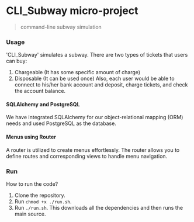 # CLI_Subway micro-project
> command-line subway simulation 

### Usage
'CLI_Subway' simulates a subway. There are two types of tickets that users can buy:
1. Chargeable (It has some specific amount of charge) 
2. Disposable (It can be used once)
Also, each user would be able to connect to his/her bank account and deposit, charge tickets, and check the account balance.

#### SQLAlchemy and PostgreSQL
We have integrated SQLAlchemy for our object-relational mapping (ORM) needs and used PostgreSQL as the database. 
#### Menus using Router
A router is utilized to create menus effortlessly. The router allows you to define routes and corresponding views to handle menu navigation.

### Run
How to run the code?
1. Clone the repository.
2. Run `chmod +x ./run.sh`.
3. Run `./run.sh`. 
This downloads all the dependencies and then runs the main source.


